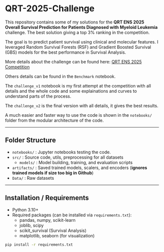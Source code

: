# QRT-2025-Challenge

This repository contains some of my solutions for the **QRT ENS 2025 Overall Survival Prediction for Patients Diagnosed with Myeloid Leukemia** challenge. The best solution giving a top 3% ranking in the competition.

The goal is to predict patient survival using clinical and molecular features.
I leveraged Random Survival Forests (RSF) and Gradient Boosted Survival (GBS) models for the best performance in Survival Analysis.

More details about the challenge can be found here: [QRT ENS 2025 Competition](https://challengedata.ens.fr/participants/challenges/162/)

Others details can be found in the `Benchmark` notebook.

The `challenge_v1` notebook is my first attempt at the competition with all details and the whole code and some explainations and curves to understand parts of the process.

The `challenge_v2` is the final version with all details, it gives the best results.

A much easier and faster way to use the code is shown in the `notebooks/` folder from the modular architecture of the code.

---

## Folder Structure

- `notebooks/` : Jupyter notebooks testing the code.  
- `src/` : Source code, utils, preprocessing for all datasets
    - `models/` : Model building, training, and evaluation scripts
- `artifacts/` : Saved trained models, scalers, and encoders (**ignores trained models if size too big in Github**)  
- `Data/` : Raw datasets

---

## Installation / Requirements

- Python 3.10+  
- Required packages (can be installed via `requirements.txt`):
    - pandas, numpy, scikit-learn
    - joblib, scipy
    - scikit_survival (Survival Analysis)
    - matplotlib, seaborn (for visualization)

```bash
pip install -r requirements.txt

